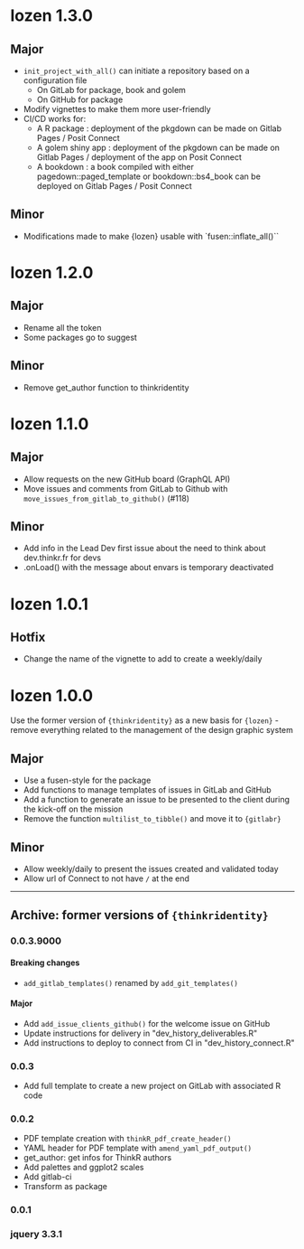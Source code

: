# lozen 1.3.0

## Major

- `init_project_with_all()` can initiate a repository based on a configuration file
  + On GitLab for package, book and golem
  + On GitHub for package
- Modify vignettes to make them more user-friendly
- CI/CD works for:
  + A R package : deployment of the pkgdown can be made on Gitlab Pages / Posit Connect
  + A golem shiny app : deployment of the pkgdown can be made on Gitlab Pages / deployment of the app on Posit Connect
  + A bookdown : a book compiled with either pagedown::paged_template or bookdown::bs4_book can be deployed on Gitlab Pages / Posit Connect

## Minor

- Modifications made to make {lozen} usable with `fusen::inflate_all()``

# lozen 1.2.0

## Major

- Rename all the token
- Some packages go to suggest

## Minor

- Remove get_author function to thinkridentity

# lozen 1.1.0

## Major

- Allow requests on the new GitHub board (GraphQL API)
- Move issues and comments from GitLab to Github with `move_issues_from_gitlab_to_github()` (#118)

## Minor

- Add info in the Lead Dev first issue about the need to think about dev.thinkr.fr for devs
- .onLoad() with the message about envars is temporary deactivated

# lozen 1.0.1

## Hotfix

- Change the name of the vignette to add to create a weekly/daily

# lozen 1.0.0

Use the former version of `{thinkridentity}` as a new basis for `{lozen}` - remove everything related to the management of the design graphic system

## Major

- Use a fusen-style for the package
- Add functions to manage templates of issues in GitLab and GitHub
- Add a function to generate an issue to be presented to the client during the kick-off on the mission
- Remove the function `multilist_to_tibble()` and move it to `{gitlabr}`

## Minor

- Allow weekly/daily to present the issues created and validated today
- Allow url of Connect to not have `/` at the end

----------------------

## Archive: former versions of `{thinkridentity}`

### 0.0.3.9000

#### Breaking changes

* `add_gitlab_templates()` renamed by `add_git_templates()`

#### Major

* Add `add_issue_clients_github()` for the welcome issue on GitHub
* Update instructions for delivery in "dev_history_deliverables.R"
* Add instructions to deploy to connect from CI in "dev_history_connect.R"

### 0.0.3

* Add full template to create a new project on GitLab with associated R code

### 0.0.2

* PDF template creation with `thinkR_pdf_create_header()`  
* YAML header for PDF template with `amend_yaml_pdf_output()`  
* get_author: get infos for ThinkR authors
* Add palettes and ggplot2 scales
* Add gitlab-ci
* Transform as package

### 0.0.1

### jquery 3.3.1
